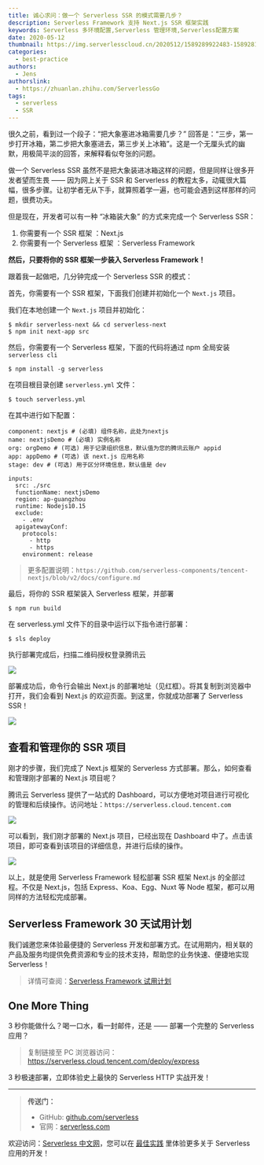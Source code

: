 ```yaml
---
title: 诚心求问：做一个 Serverless SSR 的模式需要几步？
description: Serverless Framework 支持 Next.js SSR 框架实践
keywords: Serverless 多环境配置,Serverless 管理环境,Serverless配置方案
date: 2020-05-12
thumbnail: https://img.serverlesscloud.cn/2020512/1589289922483-1589281631852-%E5%85%AC%E4%BC%97%E5%8F%B7SSR%20%E7%A4%BE%E5%8C%BA%E5%89%AF%E6%9C%AC.jpg
categories:
  - best-practice
authors:
  - Jens
authorslink:
  - https://zhuanlan.zhihu.com/ServerlessGo
tags:
  - serverless
  - SSR
---
```


很久之前，看到过一个段子：“把大象塞进冰箱需要几步？” 回答是：“三步，第一步打开冰箱，第二步把大象塞进去，第三步关上冰箱”。这是一个无厘头式的幽默，用极简平淡的回答，来解释看似夸张的问题。

做一个 Serverless SSR 虽然不是把大象装进冰箱这样的问题，但是同样让很多开发者望而生畏 —— 因为网上关于 SSR 和 Serverless 的教程太多，动辄很大篇幅，很多步骤。让初学者无从下手，就算照着学一遍，也可能会遇到这样那样的问题，很费功夫。

但是现在，开发者可以有一种 “冰箱装大象” 的方式来完成一个 Serverless SSR：

1. 你需要有一个 SSR 框架 ：Next.js
2. 你需要有一个 Serverless 框架 ：Serverless Framework

**然后，只要将你的 SSR 框架一步装入 Serverless Framework！**

跟着我一起做吧，几分钟完成一个 Serverless SSR 的模式：

首先，你需要有一个 SSR 框架，下面我们创建并初始化一个 `Next.js` 项目。

我们在本地创建一个 `Next.js` 项目并初始化：

```
$ mkdir serverless-next && cd serverless-next
$ npm init next-app src
```

然后，你需要有一个 Serverless 框架，下面的代码将通过 npm 全局安装 `serverless cli`

```
$ npm install -g serverless
```

在项目根目录创建 `serverless.yml` 文件：

```
$ touch serverless.yml 
```

在其中进行如下配置：

```
component: nextjs # (必填) 组件名称，此处为nextjs
name: nextjsDemo # (必填) 实例名称
org: orgDemo # (可选) 用于记录组织信息，默认值为您的腾讯云账户 appid
app: appDemo # (可选) 该 next.js 应用名称
stage: dev # (可选) 用于区分环境信息，默认值是 dev

inputs:
  src: ./src
  functionName: nextjsDemo
  region: ap-guangzhou
  runtime: Nodejs10.15
  exclude:
    - .env
  apigatewayConf:
    protocols:
      - http
      - https
    environment: release
```

> 更多配置说明：`https://github.com/serverless-components/tencent-nextjs/blob/v2/docs/configure.md`

最后，将你的 SSR 框架装入 Serverless 框架，并部署
```
$ npm run build
```
在 serverless.yml 文件下的目录中运行以下指令进行部署：
```
$ sls deploy
```
执行部署完成后，扫描二维码授权登录腾讯云

![](https://img.serverlesscloud.cn/2020512/1589285285739-url%20%E5%89%AF%E6%9C%AC.jpg)

部署成功后，命令行会输出 Next.js 的部署地址（见红框）。将其复制到浏览器中打开，我们会看到 Next.js 的欢迎页面。到这里，你就成功部署了 Serverless SSR！

![](https://img.serverlesscloud.cn/2020512/1589284707619-%E6%88%AA%E5%B1%8F2020-05-12%20%E4%B8%8B%E5%8D%8875731%E5%89%AF%E6%9C%AC.jpg)


## 查看和管理你的 SSR 项目

刚才的步骤，我们完成了 Next.js 框架的 Serverless 方式部署。那么，如何查看和管理刚才部署的 Next.js 项目呢？  

腾讯云 Serverless 提供了一站式的 Dashboard，可以方便地对项目进行可视化的管理和后续操作。访问地址：`https://serverless.cloud.tencent.com`

![](https://img.serverlesscloud.cn/2020512/1589277083481-%E5%85%AC%E4%BC%97%E5%8F%B7SSR%E7%BB%93%E6%9E%9C%E5%9B%BE.jpg)

可以看到，我们刚才部署的 Next.js 项目，已经出现在 Dashboard 中了。点击该项目，即可查看到该项目的详细信息，并进行后续的操作。

![](https://img.serverlesscloud.cn/2020512/1589288836572-%E6%88%AA%E5%B1%8F2020-05-12%20%E5%89%AF%E6%9C%AC.jpg)

以上，就是使用 Serverless Framework 轻松部署 SSR 框架 Next.js 的全部过程。不仅是 Next.js，包括 Express、Koa、Egg、Nuxt 等 Node 框架，都可以用同样的方法轻松完成部署。

## Serverless Framework 30 天试用计划

我们诚邀您来体验最便捷的 Serverless 开发和部署方式。在试用期内，相关联的产品及服务均提供免费资源和专业的技术支持，帮助您的业务快速、便捷地实现 Serverless！

> 详情可查阅：[Serverless Framework 试用计划](https://cloud.tencent.com/document/product/1154/38792)

## One More Thing
<div id='scf-deploy-iframe-or-md'><div><p>3 秒你能做什么？喝一口水，看一封邮件，还是 —— 部署一个完整的 Serverless 应用？</p><blockquote><p>复制链接至 PC 浏览器访问：<a href="https://serverless.cloud.tencent.com/deploy/express">https://serverless.cloud.tencent.com/deploy/express</a></p></blockquote><p>3 秒极速部署，立即体验史上最快的 Serverless HTTP 实战开发！</p></div></div>

---

> **传送门：**
> - GitHub: [github.com/serverless](https://github.com/serverless/serverless/blob/master/README_CN.md) 
> - 官网：[serverless.com](https://serverless.com/)

欢迎访问：[Serverless 中文网](https://serverlesscloud.cn/)，您可以在 [最佳实践](https://serverlesscloud.cn/best-practice) 里体验更多关于 Serverless 应用的开发！